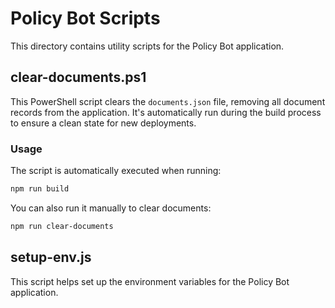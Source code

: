 # Policy Bot Scripts

This directory contains utility scripts for the Policy Bot application.

## clear-documents.ps1

This PowerShell script clears the `documents.json` file, removing all document records from the application. It's automatically run during the build process to ensure a clean state for new deployments.

### Usage

The script is automatically executed when running:

```bash
npm run build
```

You can also run it manually to clear documents:

```bash
npm run clear-documents
```

## setup-env.js

This script helps set up the environment variables for the Policy Bot application. 